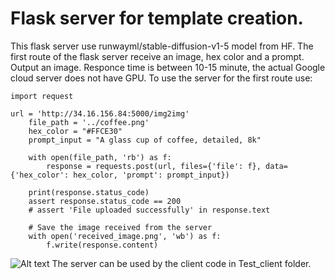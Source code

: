 # Flask server for template creation.

This flask server use runwayml/stable-diffusion-v1-5 model from HF. 
The first route of the flask server receive an image, hex color and a prompt. Output an image.
Responce time is between 10-15 minute, the actual Google cloud server does not have GPU.
To use the server for the first route use: 


```
import request

url = 'http://34.16.156.84:5000/img2img'
    file_path = '../coffee.png'
    hex_color = "#FFCE30"
    prompt_input = "A glass cup of coffee, detailed, 8k"

    with open(file_path, 'rb') as f:
        response = requests.post(url, files={'file': f}, data={'hex_color': hex_color, 'prompt': prompt_input})

    print(response.status_code)
    assert response.status_code == 200
    # assert 'File uploaded successfully' in response.text

    # Save the image received from the server
    with open('received_image.png', 'wb') as f:
        f.write(response.content)
```

![Alt text](/image/received_image.jpg "Orginal picture")
The server can be used by the client code in Test_client folder.

